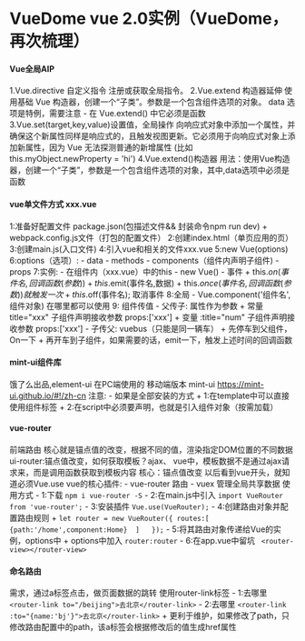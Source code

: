 # VueDome vue 2.0实例（VueDome，再次梳理）
#### Vue全局AIP
  1.Vue.directive 自定义指令
  	注册或获取全局指令。
  2.Vue.extend 构造器延伸
	使用基础 Vue 构造器，创建一个“子类”。参数是一个包含组件选项的对象。
  	data 选项是特例，需要注意 - 在 Vue.extend() 中它必须是函数
  3.Vue.set(target,key,value)设置值，全局操作
  	向响应式对象中添加一个属性，并确保这个新属性同样是响应式的，且触发视图更新。它必须用于向响应式对象上添加新属性，因为 Vue 无法探测普通的新增属性 	   (比如 this.myObject.newProperty = 'hi')
  4.Vue.extend()构造器
  	用法：使用Vue构造器，创建一个“子类”，参数是一个包含组件选项的对象，其中,data选项中必须是函数
 #### vue单文件方式 xxx.vue
 1:准备好配置文件 package.json(包描述文件&& 封装命令npm run dev) + webpack.config.js文件（打包的配置文件）
 2:创建index.html（单页应用的页）
 3:创建main.js(入口文件) 
 4:引入vue和相关的文件xxx.vue
 5:new Vue(options)
 6:options（选项）: 
    - data
    - methods
    - components（组件内声明子组件)
    - props
 7:实例:
    - 在组件内（xxx.vue）中的this
    - new Vue()
    - 事件
        + this.$on(事件名,回调函数(参数))
        + this.$emit(事件名,数据)
        + this.$once(事件名,回调函数(参数)) 就触发一次
        + this.$off(事件名); 取消事件
 8:全局
    - Vue.component('组件名',组件对象)  在哪里都可以使用
 9: 组件传值
    - 父传子: 属性作为参数
        + 常量 title="xxx"   子组件声明接收参数 props:['xxx']
        + 变量 :title="num"  子组件声明接收参数 props:['xxx']
    - 子传父: vuebus（只能是同一辆车）
        + 先停车到父组件，On一下
        + 再开车到子组件，如果需要的话，emit一下，触发上述时间的回调函数
#### mint-ui组件库
 饿了么出品,element-ui 在PC端使用的
 移动端版本 mint-ui
 https://mint-ui.github.io/#!/zh-cn
 注意:
    - 如果是全部安装的方式
        + 1:在template中可以直接使用组件标签
        + 2:在script中必须要声明，也就是引入组件对象（按需加载）
 #### vue-router
 前端路由 核心就是锚点值的改变，根据不同的值，渲染指定DOM位置的不同数据
 ui-router:锚点值改变，如何获取模板？ajax、
 vue中，模板数据不是通过ajax请求来，而是调用函数获取到模板内容
 核心：锚点值改变
 以后看到vue开头，就知道必须Vue.use
 vue的核心插件:
    - vue-router 路由
    - vuex 管理全局共享数据
 使用方式
    - 1:下载 `npm i vue-router -S`
    - 2:在main.js中引入 `import VueRouter from 'vue-router';`
    - 3:安装插件 `Vue.use(VueRouter);`
    - 4:创建路由对象并配置路由规则
        + `let router = new VueRouter({ routes:[ {path:'/home',component:Home}  ]   });`
    - 5:将其路由对象传递给Vue的实例，options中
        + options中加入 `router:router`
    - 6:在app.vue中留坑 ` <router-view></router-view>`
 #### 命名路由
 需求，通过a标签点击，做页面数据的跳转
 使用router-link标签
    - 1:去哪里 `<router-link to="/beijing">去北京</router-link>`
    - 2:去哪里 `<router-link :to="{name:'bj'}">去北京</router-link>`
        + 更利于维护，如果修改了path，只修改路由配置中的path，该a标签会根据修改后的值生成href属性

